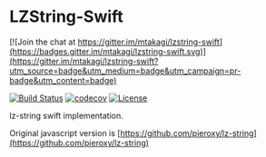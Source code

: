 # LZString-Swift

[![Join the chat at https://gitter.im/mtakagi/lzstring-swift](https://badges.gitter.im/mtakagi/lzstring-swift.svg)](https://gitter.im/mtakagi/lzstring-swift?utm_source=badge&utm_medium=badge&utm_campaign=pr-badge&utm_content=badge)

[![Build Status](https://travis-ci.org/mtakagi/lzstring-swift.svg?branch=master)](https://travis-ci.org/mtakagi/lzstring-swift)
[![codecov](https://codecov.io/gh/mtakagi/lzstring-swift/branch/master/graph/badge.svg)](https://codecov.io/gh/mtakagi/lzstring-swift)
[![License](https://img.shields.io/badge/License-WTFPL-lightgrey.svg)](http://www.wtfpl.net/)

lz-string swift implementation.

Original javascript version is [https://github.com/pieroxy/lz-string](https://github.com/pieroxy/lz-string)